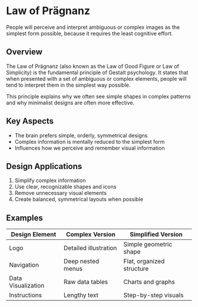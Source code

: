 # Law of Prägnanz

People will perceive and interpret ambiguous or complex images as the simplest form possible, because it requires the least cognitive effort.

## Overview

The Law of Prägnanz (also known as the Law of Good Figure or Law of Simplicity) is the fundamental principle of Gestalt psychology. It states that when presented with a set of ambiguous or complex elements, people will tend to interpret them in the simplest way possible.

This principle explains why we often see simple shapes in complex patterns and why minimalist designs are often more effective.

## Key Aspects

* The brain prefers simple, orderly, symmetrical designs
* Complex information is mentally reduced to the simplest form
* Influences how we perceive and remember visual information

## Design Applications

1. Simplify complex information
2. Use clear, recognizable shapes and icons
3. Remove unnecessary visual elements
4. Create balanced, symmetrical layouts when possible

## Examples

| Design Element | Complex Version | Simplified Version |
| -------------- | --------------- | ------------------ |
| Logo | Detailed illustration | Simple geometric shape |
| Navigation | Deep nested menus | Flat, organized structure |
| Data Visualization | Raw data tables | Charts and graphs |
| Instructions | Lengthy text | Step-by-step visuals |
